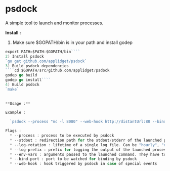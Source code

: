 **psdock**
======

A simple tool to launch and monitor processes.

**Install :**
  
  
1) Make sure $GOPATH/bin is in your path and install godep
````go get github.com/kr/godep
export PATH=$PATH:$GOPATH/bin````  
2) Install psdock  
`go get github.com/applidget/psdock`  
3) Build psdock dependencies  
````cd $GOPATH/src/github.com/applidget/psdock
godep go build
godep go install````  
4) Build psdock  
`make`  
  
  
**Usage :**

Example :

  `psdock --process "nc -l 8080" --web-hook http://distantUrl:80 --bind-port 8080 --log-prefix "NETCAT"`

Flags :
  * --process : process to be executed by psdock  
  * --stdout : redirection path for the stdout/stderr of the launched process (stdout by default)  
  * --log-rotation : lifetime of a single log file. Can be "hourly", "daily" (default), "monthly" or "weekly"  
  * --log-prefix : prefix for logging the output of the launched process  
  * --env-vars : arguments passed to the launched command. They have to be passed as *"KEY1=value1 KEY2=value2"*.  
  * --bind-port : port to be watched for binding by psdock  
  * --web-hook : hook triggered by psdock in case of special events  

